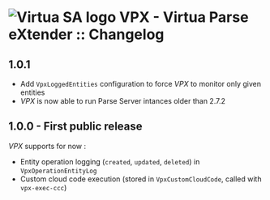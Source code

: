 # ![Virtua SA logo](https://www.virtua.ch/favicon.png) VPX - Virtua Parse eXtender :: Changelog

## 1.0.1

* Add `VpxLoggedEntities` configuration to force *VPX* to monitor only given entities
* *VPX* is now able to run Parse Server intances older than 2.7.2

## 1.0.0 - First public release

*VPX* supports for now : 

* Entity operation logging (`created`, `updated`, `deleted`) in `VpxOperationEntityLog`
* Custom cloud code execution (stored in `VpxCustomCloudCode`, called with `vpx-exec-ccc`)